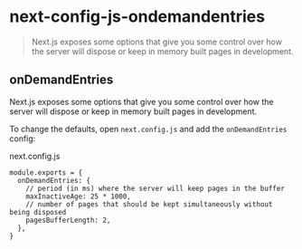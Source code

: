 # next-config-js-ondemandentries

> Next.js exposes some options that give you some control over how the server will dispose or keep in memory built pages in development.



## onDemandEntries

Next.js exposes some options that give you some control over how the server will dispose or keep in memory built pages in development.

To change the defaults, open `next.config.js` and add the `onDemandEntries` config:

next.config.js

    module.exports = {
      onDemandEntries: {
        // period (in ms) where the server will keep pages in the buffer
        maxInactiveAge: 25 * 1000,
        // number of pages that should be kept simultaneously without being disposed
        pagesBufferLength: 2,
      },
    }
